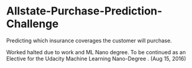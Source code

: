 # Allstate-Purchase-Prediction-Challenge
Predicting which insurance coverages the customer will purchase.

Worked halted due to work and ML Nano degree. To be continued as an Elective for the Udacity Machine Learning Nano-Degree . (Aug 15, 2016)
